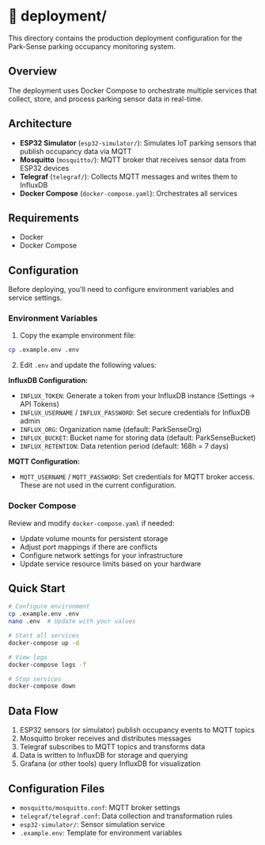 # 📁 deployment/

This directory contains the production deployment configuration for the Park-Sense parking occupancy monitoring system.

## Overview

The deployment uses Docker Compose to orchestrate multiple services that collect, store, and process parking sensor data in real-time.

## Architecture

- **ESP32 Simulator** (`esp32-simulator/`): Simulates IoT parking sensors that publish occupancy data via MQTT
- **Mosquitto** (`mosquitto/`): MQTT broker that receives sensor data from ESP32 devices
- **Telegraf** (`telegraf/`): Collects MQTT messages and writes them to InfluxDB
- **Docker Compose** (`docker-compose.yaml`): Orchestrates all services

## Requirements

- Docker
- Docker Compose

## Configuration

Before deploying, you'll need to configure environment variables and service settings.

### Environment Variables

1. Copy the example environment file:
```bash
cp .example.env .env
```

2. Edit `.env` and update the following values:

**InfluxDB Configuration:**
- `INFLUX_TOKEN`: Generate a token from your InfluxDB instance (Settings → API Tokens)
- `INFLUX_USERNAME` / `INFLUX_PASSWORD`: Set secure credentials for InfluxDB admin
- `INFLUX_ORG`: Organization name (default: ParkSenseOrg)
- `INFLUX_BUCKET`: Bucket name for storing data (default: ParkSenseBucket)
- `INFLUX_RETENTION`: Data retention period (default: 168h = 7 days)

**MQTT Configuration:**
- `MQTT_USERNAME` / `MQTT_PASSWORD`: Set credentials for MQTT broker access. These are not used in the current configuration.


### Docker Compose

Review and modify `docker-compose.yaml` if needed:
- Update volume mounts for persistent storage
- Adjust port mappings if there are conflicts
- Configure network settings for your infrastructure
- Update service resource limits based on your hardware

## Quick Start
```bash
# Configure environment
cp .example.env .env
nano .env  # Update with your values

# Start all services
docker-compose up -d

# View logs
docker-compose logs -f

# Stop services
docker-compose down
```

## Data Flow

1. ESP32 sensors (or simulator) publish occupancy events to MQTT topics
2. Mosquitto broker receives and distributes messages
3. Telegraf subscribes to MQTT topics and transforms data
4. Data is written to InfluxDB for storage and querying
5. Grafana (or other tools) query InfluxDB for visualization

## Configuration Files

- `mosquitto/mosquitto.conf`: MQTT broker settings
- `telegraf/telegraf.conf`: Data collection and transformation rules
- `esp32-simulator/`: Sensor simulation service
- `.example.env`: Template for environment variables